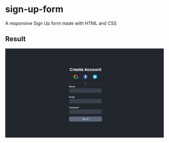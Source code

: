 # sign-up-form
A responsive Sign Up form made with HTML and CSS

## Result
<img src="imgs-readme/result.png" alt="Result"/>
